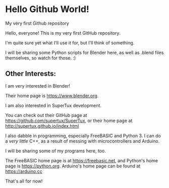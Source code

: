 # Hello Github World!
My very first Github repository

Hello, everyone! This is my very first GitHub repository.

I'm quite sure yet what I'll use it for, but I'll think of something.

I will be sharing some Python scripts for Blender here, as well as .blend files themselves, so watch for those. :)

## Other Interests:



I am very interested in Blender!

Their home page is https://www.blender.org.



I am also interested in SuperTux development.

You can check out their GitHub page at https://github.com/supertux/SuperTux, 
or their home page at http://supertux.github.io/index.html


I also dabble in programming, especially FreeBASIC and Python 3.
I can do a _very little_ C++, as a result of messing with microcontrollers and Arduino.

I will be sharing some of my programs here, too.

The FreeBASIC home page is at https://freebasic.net, and Python's home page is https://python.org.  Arduino's home page can be found at https://arduino.cc


That's all for now!
